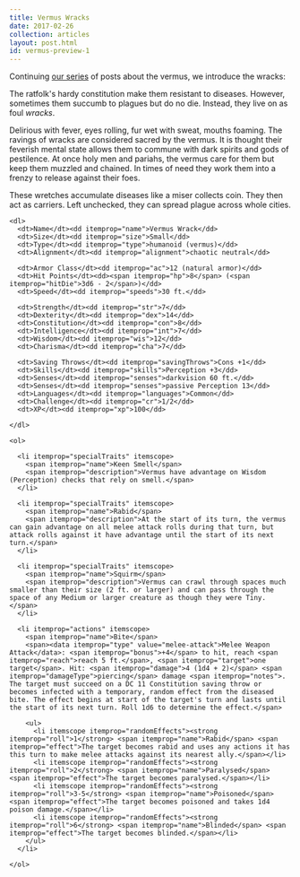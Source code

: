 ```yaml
---
title: Vermus Wracks
date: 2017-02-26
collection: articles
layout: post.html
id: vermus-preview-1
---
```

<p>Continuing <a href="/vermus-preview-1.html">our series</a> of posts about the vermus, we introduce the wracks:</p>

<p>The ratfolk's hardy constitution make them resistant to diseases. However, sometimes them succumb to plagues but do no die. Instead, they live on as foul <em>wracks</em>.</p>

<p>Delirious with fever, eyes rolling, fur wet with sweat, mouths foaming. The ravings of wracks are considered sacred by the vermus. It is thought their feverish mental state allows them to commune with dark spirits and gods of pestilence. At once holy men and pariahs, the vermus care for them but keep them muzzled and chained. In times of need they work them into a frenzy to release against their foes.</p>

<p>These wretches accumulate diseases like a miser collects coin. They then act as carriers. Left unchecked, they can spread plague across whole cities.</p>

<div>
  <vellum-stat-block class="stat-block" id="vermus-wrack" itemscope itemtype="http://rgladwell.github.io/vellum-schemas/monster.html">

    <dl>
      <dt>Name</dt><dd itemprop="name">Vermus Wrack</dd>
      <dt>Size</dt><dd itemprop="size">Small</dd>
      <dt>Type</dt><dd itemprop="type">humanoid (vermus)</dd>
      <dt>Alignment</dt><dd itemprop="alignment">chaotic neutral</dd>

      <dt>Armor Class</dt><dd itemprop="ac">12 (natural armor)</dd>
      <dt>Hit Points</dt><dd><span itemprop="hp">8</span> (<span itemprop="hitDie">3d6 - 2</span>)</dd>
      <dt>Speed</dt><dd itemprop="speeds">30 ft.</dd>

      <dt>Strength</dt><dd itemprop="str">7</dd>
      <dt>Dexterity</dt><dd itemprop="dex">14</dd>
      <dt>Constitution</dt><dd itemprop="con">8</dd>
      <dt>Intelligence</dt><dd itemprop="int">7</dd>
      <dt>Wisdom</dt><dd itemprop="wis">12</dd>
      <dt>Charisma</dt><dd itemprop="cha">7</dd>

      <dt>Saving Throws</dt><dd itemprop="savingThrows">Cons +1</dd>
      <dt>Skills</dt><dd itemprop="skills">Perception +3</dd>
      <dt>Senses</dt><dd itemprop="senses">darkvision 60 ft.</dd>
      <dt>Senses</dt><dd itemprop="senses">passive Perception 13</dd>
      <dt>Languages</dt><dd itemprop="languages">Common</dd>
      <dt>Challenge</dt><dd itemprop="cr">1/2</dd>
      <dt>XP</dt><dd itemprop="xp">100</dd>

    </dl>

    <ol>

      <li itemprop="specialTraits" itemscope>
        <span itemprop="name">Keen Smell</span>
        <span itemprop="description">Vermus have advantage on Wisdom (Perception) checks that rely on smell.</span>
      </li>

      <li itemprop="specialTraits" itemscope>
        <span itemprop="name">Rabid</span>
        <span itemprop="description">At the start of its turn, the vermus can gain advantage on all melee attack rolls during that turn, but attack rolls against it have advantage until the start of its next turn.</span>
      </li>

      <li itemprop="specialTraits" itemscope>
        <span itemprop="name">Squirm</span>
        <span itemprop="description">Vermus can crawl through spaces much smaller than their size (2 ft. or larger) and can pass through the space of any Medium or larger creature as though they were Tiny.</span>
      </li>

      <li itemprop="actions" itemscope>
        <span itemprop="name">Bite</span>
        <span><data itemprop="type" value="melee-attack">Melee Weapon Attack</data>: <span itemprop="bonus">+4</span> to hit, reach <span itemprop="reach">reach 5 ft.</span>, <span itemprop="target">one target</span>. Hit: <span itemprop="damage">4 (1d4 + 2)</span> <span itemprop="damageType">piercing</span> damage <span itemprop="notes">. The target must succeed on a DC 11 Constitution saving throw or becomes infected with a temporary, random effect from the diseased bite. The effect begins at start of the target's turn and lasts until the start of its next turn. Roll 1d6 to determine the effect.</span>

        <ul>
          <li itemscope itemprop="randomEffects"><strong itemprop="roll">1</strong> <span itemprop="name">Rabid</span> <span itemprop="effect">The target becomes rabid and uses any actions it has this turn to make melee attacks against its nearest ally.</span></li>
          <li itemscope itemprop="randomEffects"><strong itemprop="roll">2</strong> <span itemprop="name">Paralysed</span> <span itemprop="effect">The target becomes paralysed.</span></li> 
          <li itemscope itemprop="randomEffects"><strong itemprop="roll">3-5</strong> <span itemprop="name">Poisoned</span> <span itemprop="effect">The target becomes poisoned and takes 1d4 poison damage.</span></li>
          <li itemscope itemprop="randomEffects"><strong itemprop="roll">6</strong> <span itemprop="name">Blinded</span> <span itemprop="effect">The target becomes blinded.</span></li>
        </ul>
      </li>

    </ol>

  </vellum-stat-block>
</div>
